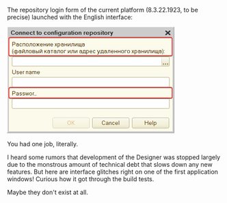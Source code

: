 The repository login form of the current platform (8.3.22.1923, to be precise) launched with the English interface:

![Login Form](login-form.png)

You had one job, literally.

I heard some rumors that development of the Designer was stopped largely due to the monstrous amount of technical debt that slows down any new features. But here are interface glitches right on one of the first application windows! Curious how it got through the build tests.

Maybe they don't exist at all.